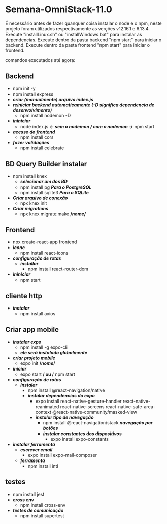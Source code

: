 # Semana-OmniStack-11.0

É necessário antes de fazer quanquer coisa instalar o node e o npm, neste projeto foram utilizados respectivamente as verções v12.16.1 e 6.13.4.
Execute "installLinux.sh" ou "installWindows.bat" para instalar as dependencias.
Execute dentro da pasta backend "npm start" para iniciar o backend.
Execute dentro da pasta frontend "npm start" para iniciar o frontend.

comandos executados até agora:

## Backend
- npm init -y
- npm install express
- ***criar (manualmente) arquivo index.js***
- ***reiniciar backend automaticamente (-D significa dependencia de desenvolvimento)***
	- npm install nodemon -D
- ***ininiciar***
	- node index.js ***<- sem o nodemon / com o nodemon ->*** npm start
- ***acesso do frontend***
	- npm install cors
- ***fazer validações***
	- npm install celebrate


## BD Query Builder instalar
- npm install knex
	- ***selecionar um dos BD***
	- npm install pg ***Para o PostgreSQL***
	- npm install sqlite3 ***Para o SQLite***
- ***Criar arquivo de conexão***
	- npx knex init
- ***Criar migrations***
	- npx knex migrate:make **/*nome*/**


## Frontend
- npx create-react-app frontend
- ***icone***
	- npm install react-icons
- ***configuração de rotas***
	- ***installar***
		- npm install react-router-dom
- ***ininiciar***
	- npm start


## cliente http
- ***instalar***
	- npm install axios

		



## Criar app mobile
- ***instalar expo***
	- npm install -g expo-cli
	- ***ele será instalado globalmente***
- ***criar projeto mobile***
	- expo init **/*nome*/**
- ***iniciar***
	- expo start **/ ou /** npm start
- ***configuração de rotas***
	- ***instalar***
		- npm install @react-navigation/native
		- ***instalar dependencias do expo***
			- expo install react-native-gesture-handler react-native-reanimated react-native-screens react-native-safe-area-context @react-native-community/masked-view
			- ***instalar tipo de navegação***
				- npm install @react-navigation/stack ***navegação por botões***
				- ***instalar constantes dos dispositivos***
					- expo install expo-constants
- ***instalar ferramenta***
	- ***escrever email***
		- expo install expo-mail-composer
	- ***ferramenta***
		- npm install intl



## testes
- npm install jest
- ***cross env***
	- npm install cross-env
- ***testes de comunicação***
	- npm install supertest
